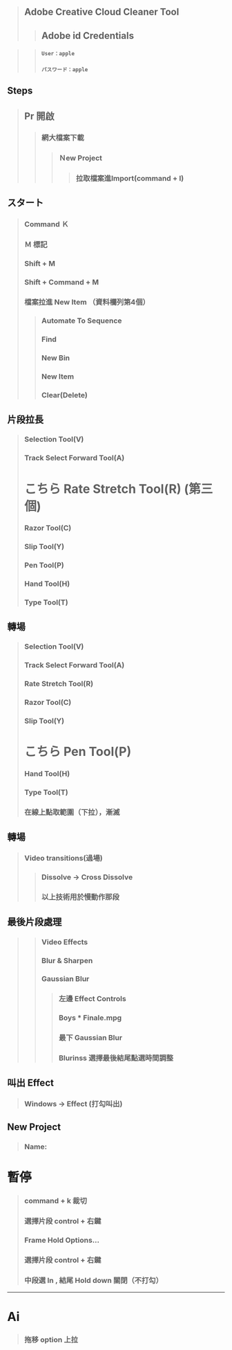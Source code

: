  >## Adobe Creative Cloud Cleaner Tool
>> ## Adobe id Credentials

>> #### `User：apple`
>> #### `パスワード：apple`

## Steps
> ##  Pr 開啟
>>### 網大檔案下載
>>>### Ｎew Project
>>>>### 拉取檔案進Import(command + I)
## スタート
> ### Command Ｋ <br>
> ### Ｍ 標記 <br>
> ### Shift + M <br>
> ### Shift + Command + M <br>
> ### 檔案拉進 New ltem （資料欄列第4個）
>> ### Automate To Sequence  
>> ### Find
>> ### New Bin
>> ### New ltem
>> ### Clear(Delete)

## 片段拉長
> ### Selection Tool(V) <br>
> ### Track Select Forward Tool(A) <br>
> # こちら Rate Stretch Tool(R) (第三個) <br> 
> ### Razor Tool(C) <br>
> ### Slip Tool(Y) <br>
> ### Pen Tool(P) <br>
> ### Hand Tool(H) <br>
> ### Type Tool(T) <br>
## 轉場
> ### Selection Tool(V) <br>
> ### Track Select Forward Tool(A) <br>
> ### Rate Stretch Tool(R) <br>
> ### Razor Tool(C) <br>
> ### Slip Tool(Y) <br>
> # こちら  Pen Tool(P) <br>
> ### Hand Tool(H) <br>
> ### Type Tool(T) <br>
> ### 在線上點取範圍（下拉），漸滅 <br>
## 轉場 
> ### Video transitions(過場)
>> ### Dissolve -> Cross Dissolve
>> ### 以上技術用於慢動作那段
## 最後片段處理
>> ### Video Effects
>> ### Blur & Sharpen
>> ### Gaussian Blur
>>> ### 左邊 Effect Controls
>>> ### Boys * Finale.mpg
>>> ### 最下 Gaussian Blur
>>> ### Blurinss 選擇最後結尾點選時間調整  
## 叫出 Effect
> ### Windows -> Effect (打勾叫出) 
## New Project
> ### Name: 
# 暫停
> ### command + k 裁切
> ### 選擇片段 control + 右鍵
> ### Frame Hold Options...
> ### 選擇片段 control + 右鍵
> ### 中段選 In , 結尾 Hold down 關閉（不打勾）
___
# Ai
> ### 拖移 option 上拉
